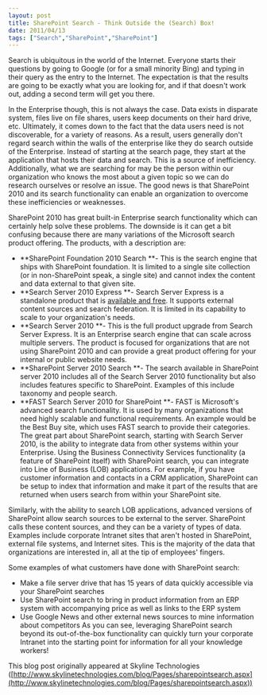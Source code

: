 ```yaml
---
layout: post
title: SharePoint Search - Think Outside the (Search) Box!
date: 2011/04/13
tags: ["Search","SharePoint","SharePoint"]
---
```


Search is ubiquitous in the world of the Internet. Everyone starts their questions by going to Google (or for a small minority Bing) and typing in their query as the entry to the Internet. The expectation is that the results are going to be exactly what you are looking for, and if that doesn't work out, adding a second term will get you there.

In the Enterprise though, this is not always the case. Data exists in disparate system, files live on file shares, users keep documents on their hard drive, etc. Ultimately, it comes down to the fact that the data users need is not discoverable, for a variety of reasons. As a result, users generally don't regard search within the walls of the enterprise like they do search outside of the Enterprise. Instead of starting at the search page, they start at the application that hosts their data and search. This is a source of inefficiency. Additionally, what we are searching for may be the person within our organization who knows the most about a given topic so we can do research ourselves or resolve an issue. The good news is that SharePoint 2010 and its search functionality can enable an organization to overcome these inefficiencies or weaknesses.

SharePoint 2010 has great built-in Enterprise search functionality which can certainly help solve these problems. The downside is it can get a bit confusing because there are many variations of the Microsoft search product offering. The products, with a description are:

*   **SharePoint Foundation 2010 Search **- This is the search engine that ships with SharePoint foundation. It is limited to a single site collection (or in non-SharePoint speak, a single site) and cannot index the content and data external to that given site.
*   **Search Server 2010 Express **- Search Server Express is a standalone product that is [available and free](http://www.microsoft.com/enterprisesearch/searchserverexpress/en/us/default.aspx). It supports external content sources and search federation. It is limited in its capability to scale to your organization's needs.
*   **Search Server 2010 **- This is the full product upgrade from Search Server Express. It is an Enterprise search engine that can scale across multiple servers. The product is focused for organizations that are not using SharePoint 2010 and can provide a great product offering for your internal or public website needs.
*   **SharePoint Server 2010 Search **- The search available in SharePoint server 2010 includes all of the Search Server 2010 functionality but also includes features specific to SharePoint. Examples of this include taxonomy and people search.
*   **FAST Search Server 2010 for SharePoint **- FAST is Microsoft's advanced search functionality. It is used by many organizations that need highly scalable and functional requirements. An example would be the Best Buy site, which uses FAST search to provide their categories.
The great part about SharePoint search, starting with Search Server 2010, is the ability to integrate data from other systems within your Enterprise. Using the Business Connectivity Services functionality (a feature of SharePoint itself) with SharePoint search, you can integrate into Line of Business (LOB) applications. For example, if you have customer information and contacts in a CRM application, SharePoint can be setup to index that information and make it part of the results that are returned when users search from within your SharePoint site.

Similarly, with the ability to search LOB applications, advanced versions of SharePoint allow search sources to be external to the server. SharePoint calls these content sources, and they can be a variety of types of data. Examples include corporate Intranet sites that aren't hosted in SharePoint, external file systems, and Internet sites. This is the majority of the data that organizations are interested in, all at the tip of employees' fingers.

Some examples of what customers have done with SharePoint search:

*   Make a file server drive that has 15 years of data quickly accessible via your SharePoint searches
*   Use SharePoint search to bring in product information from an ERP system with accompanying price as well as links to the ERP system
*   Use Google News and other external news sources to mine information about competitors
As you can see, leveraging SharePoint search beyond its out-of-the-box functionality can quickly turn your corporate Intranet into the starting point for information for all your knowledge workers!

This blog post originally appeared at Skyline Technologies ([http://www.skylinetechnologies.com/blog/Pages/sharepointsearch.aspx](http://www.skylinetechnologies.com/blog/Pages/sharepointsearch.aspx))